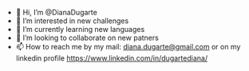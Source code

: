 - 👋 Hi, I’m @DianaDugarte
- 👀 I’m interested in new challenges
- 🌱 I’m currently learning new languages
- 💞️ I’m looking to collaborate on new patners
- 📫 How to reach me by my mail: diana.dugarte@gmail.com or on my linkedin profile https://www.linkedin.com/in/dugartediana/
<!---
DianaDugarte/DianaDugarte is a ✨ special ✨ repository because its `README.md` (this file) appears on your GitHub profile.
You can click the Preview link to take a look at your changes.
--->
